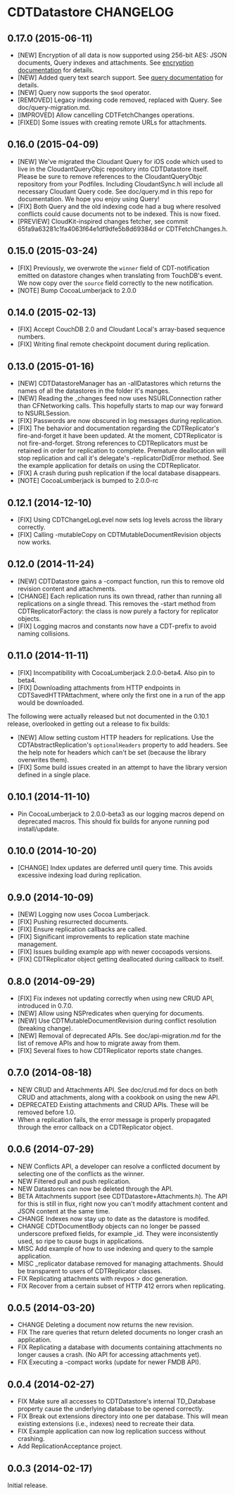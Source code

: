 # CDTDatastore CHANGELOG

## 0.17.0 (2015-06-11)

- [NEW] Encryption of all data is now supported using 256-bit AES:
  JSON documents, Query indexes and attachments. See
  [encryption documentation][17-1]
  for details.
- [NEW] Added query text search support.  See
  [query documentation][17-2]
  for details.
- [NEW] Query now supports the `$mod` operator.
- [REMOVED] Legacy indexing code removed, replaced with Query. See doc/query-migration.md.
- [IMPROVED] Allow cancelling CDTFetchChanges operations.
- [FIXED] Some issues with creating remote URLs for attachments.

[17-1]: https://github.com/cloudant/CDTDatastore/blob/master/doc/encryption.md
[17-2]: https://github.com/cloudant/CDTDatastore/blob/master/doc/query.md

## 0.16.0 (2015-04-09)

- [NEW] We've migrated the Cloudant Query for iOS code which
  used to live in the CloudantQueryObjc repository into
  CDTDatastore itself. Please be sure to remove references
  to the CloudantQueryObjc repository from your Podfiles.
  Including CloudantSync.h will include all necessary
  Cloudant Query code. See doc/query.md in this repo for documentation.
  We hope you enjoy using Query!
- [FIX] Both Query and the old indexing code had a bug where
  resolved conflicts could cause documents not to be indexed.
  This is now fixed.
- [PREVIEW] CloudKit-inspired changes fetcher, see commit
  65fa9a63281c1fa4063f64e1df9dfe5b8d69384d or CDTFetchChanges.h.

## 0.15.0 (2015-03-24)

- [FIX] Previously, we overwrote the `winner` field of CDT-notification emitted
  on datastore changes when translating from TouchDB's event.  We now copy over
  the `source` field correctly to the new notification.
- [NOTE] Bump CocoaLumberjack to 2.0.0

## 0.14.0 (2015-02-13)

- [FIX] Accept CouchDB 2.0 and Cloudant Local's array-based sequence numbers.
- [FIX] Writing final remote checkpoint document during replication.

## 0.13.0 (2015-01-16)

- [NEW] CDTDatastoreManager has an -allDatastores which returns the names of
  all the datastores in the folder it's manges.
- [NEW] Reading the _changes feed now uses NSURLConnection rather than
  CFNetworking calls. This hopefully starts to map our way forward to
  NSURLSession.
- [FIX] Passwords are now obscured in log messages during replication.
- [FIX] The behavior and documentation regarding the CDTReplicator's
  fire-and-forget it have been updated. At the moment, CDTReplicator
  is not fire-and-forget. Strong references to CDTReplicators must be
  retained in order for replication to complete. Premature deallocation
  will stop replication and call it's delegate's -replicatorDidError method.
  See the example application for details on using the CDTReplicator.
- [FIX] A crash during push replication if the local database disappears.
- [NOTE] CocoaLumberjack is bumped to 2.0.0-rc

## 0.12.1 (2014-12-10)

- [FIX] Using CDTChangeLogLevel now sets log levels across the library
  correctly.
- [FIX] Calling -mutableCopy on CDTMutableDocumentRevision objects now
  works.

## 0.12.0 (2014-11-24)

- [NEW] CDTDatastore gains a -compact function, run this to remove
  old revision content and attachments.
- [CHANGE] Each replication runs its own thread, rather than running all
  replications on a single thread. This removes the -start method from
  CDTReplicatorFactory: the class is now purely a factory for replicator
  objects.
- [FIX] Logging macros and constants now have a CDT-prefix to avoid naming
  collisions.

## 0.11.0 (2014-11-11)

- [FIX] Incompatibility with CocoaLumberjack 2.0.0-beta4. Also pin to beta4.
- [FIX] Downloading attachments from HTTP endpoints in CDTSavedHTTPAttachment,
  where only the first one in a run of the app would be downloaded.

The following were actually released but not documented in the 0.10.1 release,
overlooked in getting out a release to fix builds:

- [NEW] Allow setting custom HTTP headers for replications. Use the
  CDTAbstractReplication's `optionalHeaders` property to add headers. See
  the help note for headers which can't be set (because the library
  overwrites them).
- [FIX] Some build issues created in an attempt to have the library version
  defined in a single place.

## 0.10.1 (2014-11-10)

- Pin CocoaLumberjack to 2.0.0-beta3 as our logging macros depend on deprecated
  macros. This should fix builds for anyone running pod install/update.

## 0.10.0 (2014-10-20)

- [CHANGE] Index updates are deferred until query time. This avoids excessive
  indexing load during replication.

## 0.9.0 (2014-10-09)

- [NEW] Logging now uses Cocoa Lumberjack.
- [FIX] Pushing resurrected documents.
- [FIX] Ensure replication callbacks are called.
- [FIX] Significant improvements to replication state machine management.
- [FIX] Issues building example app with newer cocoapods versions.
- [FIX] CDTReplicator object getting deallocated during callback to itself.

## 0.8.0 (2014-09-29)

- [FIX] Fix indexes not updating correctly when using new CRUD API, introduced
  in 0.7.0.
- [NEW] Allow using NSPredicates when querying for documents.
- [NEW] Use CDTMutableDocumentRevision during conflict resolution (breaking change).
- [NEW] Removal of deprecated APIs. See doc/api-migration.md for the list of remove
  APIs and how to migrate away from them.
- [FIX] Several fixes to how CDTReplicator reports state changes.

## 0.7.0 (2014-08-18)

- NEW CRUD and Attachments API. See doc/crud.md for docs on both CRUD and
  attachments, along with a cookbook on using the new API.
- DEPRECATED Existing attachments and CRUD APIs. These will be removed before
  1.0.
- When a replication fails, the error message is properly propagated through
  the error callback on a CDTReplicator object.

## 0.0.6 (2014-07-29)

- NEW Conflicts API, a developer can resolve a conflicted document
  by selecting one of the conflicts as the winner.
- NEW Filtered pull and push replication.
- NEW Datastores can now be deleted through the API.
- BETA Attachments support (see CDTDatastore+Attachments.h). The API for
  this is still in flux, right now you can't modify attachment content
  and JSON content at the same time.
- CHANGE Indexes now stay up to date as the datastore is modifed.
- CHANGE CDTDocumentBody objects can no longer be passed underscore
  prefixed fields, for example _id. They were inconsistently used,
  so ripe to cause bugs in applications.
- MISC Add example of how to use indexing and query to the
  sample application.
- MISC _replicator database removed for managing attachments. Should be
  transparent to users of CDTReplicator classes.
- FIX Replicating attachments with revpos > doc generation.
- FIX Recover from a certain subset of HTTP 412 errors when replicating.

## 0.0.5 (2014-03-20)

- CHANGE Deleting a document now returns the new revision.
- FIX The rare queries that return deleted documents no longer
  crash an application.
- FIX Replicating a database with documents containing attachments
  no longer causes a crash. (No API for accessing attachments yet).
- FIX Executing a -compact works (update for newer FMDB API).

## 0.0.4 (2014-02-27)

- FIX Make sure all accesses to CDTDatastore's internal TD_Database
  property cause the underlying database to be opened correctly.
- FIX Break out extensions directory into one per database. This
  will mean existing extensions (i.e., indexes) need to recreate
  their data.
- FIX Example application can now log replication success without
  crashing.
- Add ReplicationAcceptance project.

## 0.0.3 (2014-02-17)

Initial release.

